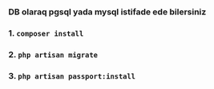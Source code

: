 <h3>DB olaraq pgsql yada mysql istifade ede bilersiniz</h3>

<h3>1. <code>composer install</code></h3>

<h3>2. <code>php artisan migrate</code></h3>
<h3>3. <code>php artisan passport:install</code></h3>
